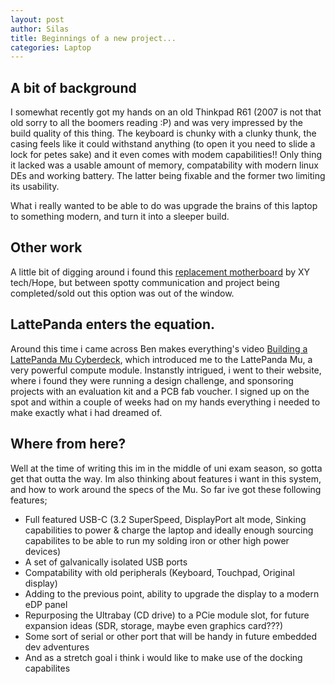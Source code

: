 ```yaml
---
layout: post
author: Silas
title: Beginnings of a new project...
categories: Laptop
---
```


## A bit of background

I somewhat recently got my hands on an old Thinkpad R61 (2007 is not that old sorry to all the boomers reading :P) and was very impressed by the build quality of this thing. The keyboard is chunky with a clunky thunk, the casing feels like it could withstand anything (to open it you need to slide a lock for petes sake) and it even comes with modem capabilities!! Only thing it lacked was a usable amount of memory, compatability with modern linux DEs and working battery. The latter being fixable and the former two limiting its usability. 

What i really wanted to be able to do was upgrade the brains of this laptop to something modern, and turn it into a sleeper build.

## Other work

A little bit of digging around i found this [replacement motherboard](https://www.xyte.ch/t700-crowdfunding/) by XY tech/Hope, but between spotty communication and project being completed/sold out this option was out of the window.  

## LattePanda enters the equation. 

Around this time i came across Ben makes everything's video [Building a LattePanda Mu Cyberdeck](https://youtu.be/o00P7wHbd2c?si=Uj9k3dJWy2TDP5Qx), which introduced me to the LattePanda Mu, a very powerful compute module. Instanstly intrigued, i went to their website, where i found they were running a design challenge, and sponsoring projects with an evaluation kit and a PCB fab voucher. I signed up on the spot and within a couple of weeks had on my hands everything i needed to make exactly what i had dreamed of. 

## Where from here?

Well at the time of writing this im in the middle of uni exam season, so gotta get that outta the way. Im also thinking about features i want in this system, and how to work around the specs of the Mu. So far ive got these following features;
 - Full featured USB-C (3.2 SuperSpeed, DisplayPort alt mode, Sinking capabilities to power & charge the laptop and ideally enough sourcing capabilites to be able to run my solding iron or other high power devices)
 - A set of galvanically isolated USB ports
 - Compatability with old peripherals (Keyboard, Touchpad, Original display)
 - Adding to the previous point, ability to upgrade the display to a modern eDP panel
 - Repurposing the Ultrabay (CD drive) to a PCie module slot, for future expansion ideas (SDR, storage, maybe even graphics card???)
 - Some sort of serial or other port that will be handy in future embedded dev adventures
 - And as a stretch goal i think i would like to make use of the docking capabilites 